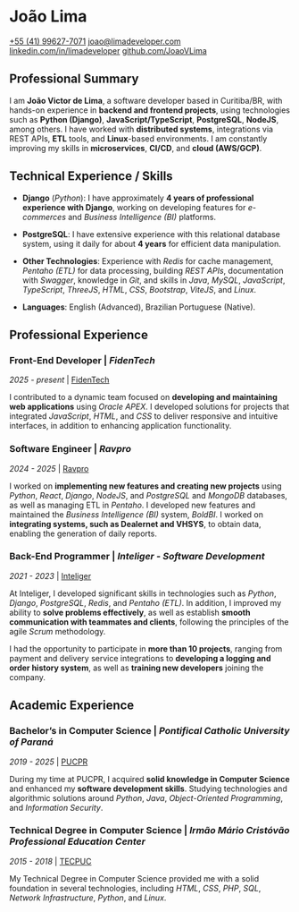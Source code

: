 # João Lima
[+55 (41) 99627-7071](https://api.whatsapp.com/send?phone=5541996277071&text=Hello%20João%20Lima%2C%0AI%20was%20reviewing%20your%20resume%20and%20would%20like%20to%20get%20in%20touch%20to%20discuss%20a%20possible%20job%20opportunity.%20When%20you%20are%20available%20for%20a%20conversation%2C%20please%20let%20me%20know%20and%20we%20will%20schedule%20a%20call.%20%F0%9F%98%80)
[joao@limadeveloper.com](mailto:joao@limadeveloper.com?subject=Collaboration%20Opportunity%20-%20Initial%20Conversation&body=Hello%20João%20Lima%2C%0D%0A%0D%0AI%20was%20reviewing%20your%20resume%20and%20would%20like%20to%20get%20in%20touch%20to%20discuss%20a%20possible%20job%20opportunity.%0D%0AWhen%20you%20are%20available%20for%20a%20conversation%2C%20please%20let%20me%20know%20and%20we%20will%20schedule%20a%20call.%20%F0%9F%98%80)
[linkedin.com/in/limadeveloper](https://www.linkedin.com/in/limadeveloper)
[github.com/JoaoVLima](https://www.github.com/JoaoVLima)

## Professional Summary

I am **João Victor de Lima**, a software developer based in Curitiba/BR, with hands-on experience in **backend and frontend projects**, using technologies such as **Python (Django)**, **JavaScript/TypeScript**, **PostgreSQL**, **NodeJS**, among others. I have worked with **distributed systems**, integrations via REST APIs, **ETL** tools, and **Linux**-based environments. I am constantly improving my skills in **microservices**, **CI/CD**, and **cloud (AWS/GCP)**.

## Technical Experience / Skills

- **Django** (*Python*): I have approximately **4 years of professional experience with Django**, working on developing features for *e-commerces* and *Business Intelligence (BI)* platforms.

- **PostgreSQL**: I have extensive experience with this relational database system, using it daily for about **4 years** for efficient data manipulation.

- **Other Technologies**: Experience with *Redis* for cache management, *Pentaho (ETL)* for data processing, building *REST APIs*, documentation with *Swagger*, knowledge in *Git*, and skills in *Java*, *MySQL*, *JavaScript*, *TypeScript*, *ThreeJS*, *HTML*, *CSS*, *Bootstrap*, *ViteJS*, and *Linux*.

- **Languages**: English (Advanced), Brazilian Portuguese (Native).

## Professional Experience

### Front-End Developer | *FidenTech*
*2025 - present* | [FidenTech](https://www.fidentech.com)

I contributed to a dynamic team focused on **developing and maintaining web applications** using *Oracle APEX*. I developed solutions for projects that integrated *JavaScript*, *HTML*, and *CSS* to deliver responsive and intuitive interfaces, in addition to enhancing application functionality.

### Software Engineer | *Ravpro*
*2024 - 2025* | [Ravpro](https://ravpro.com.br/)

I worked on **implementing new features and creating new projects** using *Python*, *React*, *Django*, *NodeJS*, and *PostgreSQL* and *MongoDB* databases, as well as managing ETL in *Pentaho*.
I developed new features and maintained the *Business Intelligence (BI)* system, *BoldBI*.
I worked on **integrating systems, such as Dealernet and VHSYS**, to obtain data, enabling the generation of daily reports.

### Back-End Programmer | *Inteliger - Software Development*
*2021 - 2023* | [Inteliger](https://inteliger.com.br/)

At Inteliger, I developed significant skills in technologies such as *Python*, *Django*, *PostgreSQL*, *Redis*, and *Pentaho (ETL)*.
In addition, I improved my ability to **solve problems effectively**, as well as establish **smooth communication with teammates and clients**, following the principles of the agile *Scrum* methodology.

I had the opportunity to participate in **more than 10 projects**, ranging from payment and delivery service integrations to **developing a logging and order history system**, as well as **training new developers** joining the company.

## Academic Experience

### Bachelor’s in Computer Science | *Pontifical Catholic University of Paraná*
*2019 - 2025* | [PUCPR](https://www.pucpr.br/)

During my time at PUCPR, I acquired **solid knowledge in Computer Science** and enhanced my **software development skills**.
Studying technologies and algorithmic solutions around *Python*, *Java*, *Object-Oriented Programming*, and *Information Security*.

### Technical Degree in Computer Science | *Irmão Mário Cristóvão Professional Education Center*
*2015 - 2018* | [TECPUC](http://www.tecpuc.com.br/)

My Technical Degree in Computer Science provided me with a solid foundation in several technologies, including *HTML*, *CSS*, *PHP*, *SQL*, *Network Infrastructure*, *Python*, and *Linux*.